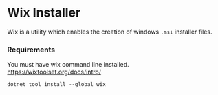# Wix Installer

Wix is a utility which enables the creation of windows `.msi` installer files.

### Requirements

You must have wix command line installed.
https://wixtoolset.org/docs/intro/

```
dotnet tool install --global wix
```